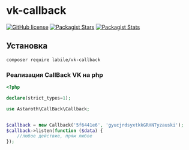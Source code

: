 # vk-callback

[![GitHub license](https://img.shields.io/badge/license-BSD-green.svg)](https://github.com/labi-le/vk-callback/blob/main/LICENSE)
[![Packagist Stars](https://img.shields.io/packagist/stars/labile/vk-callback)](https://packagist.org/packages/labile/vk-callback/stats)
[![Packagist Stats](https://img.shields.io/packagist/dt/labile/vk-callback)](https://packagist.org/packages/labile/vk-callback/stats)

## Установка

`composer require labile/vk-callback`

### Реализация CallBack VK на php

```php
<?php

declare(strict_types=1);

use Astaroth\CallBack\Callback;


$callback = new Callback('5f6441e6', 'gyucjrdsyxtkkGRHNTyzauski');
$callback->listen(function ($data) {
    //любое действие, прям любое
});
```

